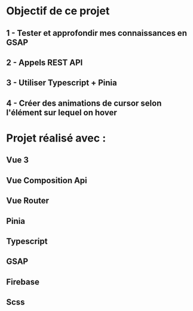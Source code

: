 # Objectif de ce projet

## 1 - Tester et approfondir mes connaissances en GSAP
## 2 - Appels REST API 
## 3 - Utiliser Typescript + Pinia 
## 4 - Créer des animations de cursor selon l'élément sur lequel on hover 

# Projet réalisé avec :

## Vue 3
## Vue Composition Api
## Vue Router
## Pinia
## Typescript
## GSAP
## Firebase
## Scss
